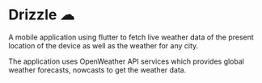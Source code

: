 # Drizzle ☁

A mobile application using flutter to fetch live weather data of the present location of the device
as well as the weather for any city.

The application uses OpenWeather API services which provides global weather forecasts, nowcasts
to get the weather data.
